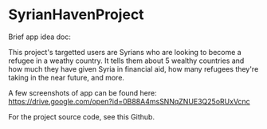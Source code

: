 # SyrianHavenProject

Brief app idea doc:

This project's targetted users are Syrians who are looking to become a refugee in a weathy country. 
It tells them about 5 wealthy countries and how much they have given Syria in financial aid, how many refugees they're taking
in the near future, and more.

A few screenshots of app can be found here: https://drive.google.com/open?id=0B88A4msSNNqZNUE3Q25oRUxVcnc

For the project source code, see this Github.
